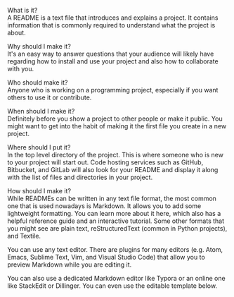     
What is it?                     
A README is a text file that introduces and explains a project. It contains information that is commonly required to understand what the project is about.
                     
Why should I make it?        
It's an easy way to answer questions that your audience will likely have regarding how to install and use your project and also how to collaborate with you.
                       
Who should make it?               
Anyone who is working on a programming project, especially if you want others to use it or contribute.
                   
When should I make it?                  
Definitely before you show a project to other people or make it public. You might want to get into the habit of making it the first file you create in a new project.
            
Where should I put it?   
In the top level directory of the project. This is where someone who is new to your project will start out. Code hosting services such as GitHub, Bitbucket, and GitLab will also look for your README and display it along with the list of files and directories in your project.
       
How should I make it?      
While READMEs can be written in any text file format, the most common one that is used nowadays is Markdown. It allows you to add some lightweight formatting. You can learn more about it here, which also has a helpful reference guide and an interactive tutorial. Some other formats that you might see are plain text, reStructuredText (common in Python projects), and Textile.  
 
You can use any text editor. There are plugins for many editors (e.g. Atom, Emacs, Sublime Text, Vim, and Visual Studio Code) that allow you to preview Markdown while you are editing it. 
  
You can also use a dedicated Markdown editor like Typora or an online one like StackEdit or Dillinger. You can even use the editable template below.
 
  
    
